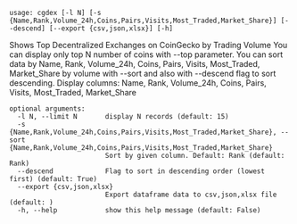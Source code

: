 ```
usage: cgdex [-l N] [-s {Name,Rank,Volume_24h,Coins,Pairs,Visits,Most_Traded,Market_Share}] [--descend] [--export {csv,json,xlsx}] [-h]
```

Shows Top Decentralized Exchanges on CoinGecko by Trading Volume You can display only top N number of coins with --top parameter. You can sort data
by Name, Rank, Volume_24h, Coins, Pairs, Visits, Most_Traded, Market_Share by volume with --sort and also with --descend flag to sort descending.
Display columns: Name, Rank, Volume_24h, Coins, Pairs, Visits, Most_Traded, Market_Share

```
optional arguments:
  -l N, --limit N       display N records (default: 15)
  -s {Name,Rank,Volume_24h,Coins,Pairs,Visits,Most_Traded,Market_Share}, --sort {Name,Rank,Volume_24h,Coins,Pairs,Visits,Most_Traded,Market_Share}
                        Sort by given column. Default: Rank (default: Rank)
  --descend             Flag to sort in descending order (lowest first) (default: True)
  --export {csv,json,xlsx}
                        Export dataframe data to csv,json,xlsx file (default: )
  -h, --help            show this help message (default: False)
```
